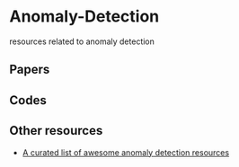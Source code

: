 # Anomaly-Detection
resources related to anomaly detection

## Papers



## Codes


## Other resources
* [A curated list of awesome anomaly detection resources](https://github.com/hoya012/awesome-anomaly-detection)
